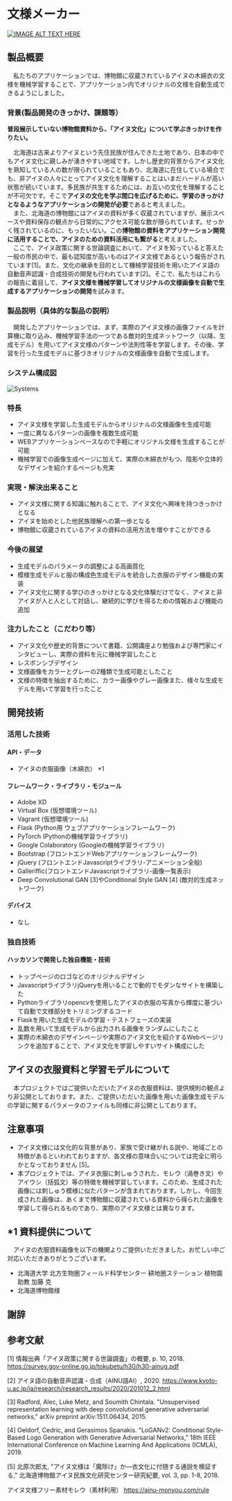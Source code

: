 # 文様メーカー

[![IMAGE ALT TEXT HERE](https://jphacks.com/wp-content/uploads/2020/09/JPHACKS2020_ogp.jpg)](https://www.youtube.com/watch?v=G5rULR53uMk)

## 製品概要
　私たちのアプリケーションでは、博物館に収蔵されているアイヌの木綿衣の文様を機械学習することで、アプリケーション内でオリジナルの文様を自動生成できるようにしました。
### 背景(製品開発のきっかけ、課題等）
**普段展示していない博物館資料から、「アイヌ文化」について学ぶきっかけを作りたい。**  

　北海道は古来よりアイヌという先住民族が住んできた土地であり、日本の中でもアイヌ文化に親しみが湧きやすい地域です。しかし歴史的背景からアイヌ文化を熟知している人の数が限られていることもあり、北海道に在住している場合でも、非アイヌの人々にとってアイヌ文化を理解することはいまだハードルが高い状態が続いています。多民族が共生するためには、お互いの文化を理解することが不可欠です。そこで**アイヌの文化を学ぶ間口を広げるために、学習のきっかけとなるようなアプリケーションの開発が必要**であると考えました。  
　また、北海道の博物館にはアイヌの資料が多く収蔵されていますが、展示スペースや資料保存の観点から日常的にアクセス可能な数が限られています。せっかく残されているのに、もったいない。この**博物館の資料をアプリケーション開発に活用することで、アイヌのための資料活用にも繋がる**と考えました。  
　ここで、アイヌ政策に関する世論調査において、アイヌを知っていると答えた一般の市民の中で、最も認知度が高いものはアイヌ文様であるという報告がされています[1]。また、文化の継承を目的として機械学習技術を用いたアイヌ語の自動音声認識・合成技術の開発も行われています[2]。そこで、私たちはこれらの報告に着目して、**アイヌ文様を機械学習してオリジナルの文様画像を自動で生成するアプリケーションの開発**を試みます。
### 製品説明（具体的な製品の説明）
　開発したアプリケーションでは、まず、実際のアイヌ文様の画像ファイルを計算機に取り込み、機械学習手法の一つである敵対的生成ネットワーク（以降、生成モデル）を用いてアイヌ文様のパターンや法則性等を学習します。その後、学習を行った生成モデルに基づきオリジナルの文様画像を自動で生成します。
### システム構成図
![Systems](https://qiita-image-store.s3.amazonaws.com/0/45617/015bd058-7ea0-e6a5-b9cb-36a4fb38e59c.png)

### 特長
- アイヌ文様を学習した生成モデルからオリジナルの文様画像を生成可能
- 一度に異なるパターンの画像を複数生成可能
- WEBアプリケーションベースなので手軽にオリジナル文様を生成することが可能
- 機械学習での画像生成ページに加えて、実際の木綿衣がもつ、陰影や立体的なデザインを紹介するページも充実

### 実現・解決出来ること
- アイヌ文様に関する知識に触れることで、アイヌ文化へ興味を持つきっかけとなる
- アイヌを始めとした他民族理解への第一歩となる
- 博物館に収蔵されているアイヌの資料の活用方法を増やすことができる
### 今後の展望
- 生成モデルのパラメータの調整による高画質化
- 模様生成モデルと服の構成色生成モデルを統合した衣服のデザイン機能の実装
- アイヌ文化に関する学びのきっかけとなる文化体験だけでなく、アイヌと非アイヌが人と人として対話し、継続的に学びを得るための情報および機能の追加
### 注力したこと（こだわり等）
* アイヌ文化や歴史的背景について書籍、公開講座より勉強および専門家にインタビューし、実際の資料を元に機械学習したこと
* レスポンシブデザイン
* 文様画像をカラーとグレーの2種類で生成可能としたこと
* 文様の特徴を抽出するために、カラー画像やグレー画像また、様々な生成モデルを用いて学習を行ったこと

## 開発技術
### 活用した技術
#### API・データ
* アイヌの衣服画像（木綿衣） *1

#### フレームワーク・ライブラリ・モジュール
* Adobe XD
* Virtual Box (仮想環境ツール)
* Vagrant (仮想環境ツール)
* Flask (Python用 ウェブアプリケーションフレームワーク)
* PyTorch (Pythonの機械学習ライブラリ)
* Google Colaboratory  (Googleの機械学習ライブラリ)
* Bootstrap (フロントエンドWebアプリケーションフレームワーク)
* jQuery (フロントエンドJavascriptライブラリ-アニメーション全般)
* Galleriffic(フロントエンドJavascriptライブラリ-画像一覧表示)
* Deep Convolutional GAN [3]やConditional Style GAN [4] (敵対的生成ネットワーク)
 
#### デバイス
* なし

### 独自技術
#### ハッカソンで開発した独自機能・技術
* トップページのロゴなどのオリジナルデザイン
* JavascriptライブラリjQueryを用いることで動的でモダンなサイトを構築した
* Pythonライブラリopencvを使用したアイヌの衣服の写真から輝度に基づいて自動で文様部分をトリミングするコード
* Flaskを用いた生成モデルの学習・テストフェーズの実装
* 乱数を用いて生成モデルから出力される画像をランダムにしたこと
* 実際の木綿衣のデザインページや実際のアイヌ文化を紹介するWebページリンクを追加することで、アイヌ文化を学習しやすいサイト構成にした

## アイヌの衣服資料と学習モデルについて
　本プロジェクトではご提供いただいたアイヌの衣服資料は、提供規則の観点より非公開としております。また、ご提供いただいた画像を用いた画像生成モデルの学習に関するパラメータのファイルも同様に非公開としております。

## 注意事項
* アイヌ文様には文化的な背景があり、家族で受け継がれる説や、地域ごとの特徴があるといわれておりますが、各文様の意味合いについては完全に明らかとなっておりません [5]。
* 本プロジェクトでは、アイヌ衣服に刺しゅうされた、モレウ（渦巻き文）やアイウシ（括弧文）等の特徴を機械学習しています。このため、生成された画像には刺しゅう模様に似たパターンが含まれております。しかし、今回生成された画像は、あくまで博物館に収蔵されている資料から得られた画像を学習して得られるものであり、実際のアイヌ文様とは異なります。

## *1 資料提供について
　アイヌの衣服資料画像を以下の機関よりご提供いただきました。お忙しい中ご対応いただきありがとうございます。
* 北海道大学 北方生物圏フィールド科学センター 耕地圏ステーション 植物園 助教 加藤 克
* 北海道博物館様

## 謝辞

## 参考文献
[1] 情報出典「アイヌ政策に関する世論調査」の概要, p. 10, 2018.
https://survey.gov-online.go.jp/tokubetu/h30/h30-ainug.pdf

[2] アイヌ語の自動音声認識・合成（AINU語AI）, 2020.
https://www.kyoto-u.ac.jp/ja/research/research_results/2020/201012_2.html

[3] Radford, Alec, Luke Metz, and Soumith Chintala. "Unsupervised representation learning with deep convolutional generative adversarial networks," arXiv preprint arXiv:1511.06434, 2015.

[4] Oeldorf, Cedric, and Gerasimos Spanakis. "LoGANv2: Conditional Style-Based Logo Generation with Generative Adversarial Networks," 18th IEEE International Conference on Machine Learning And Applications (ICMLA), 2019.

[5] 北原次郎太, "アイヌ文様は「魔除け」か―衣文化に付随する通説を検証する," 北海道博物館アイヌ民族文化研究センター研究紀要, vol. 3, pp. 1-8, 2018.

アイヌ文様フリー素材モレウ（素材利用）
https://ainu-monyou.com/rule

